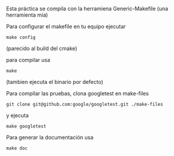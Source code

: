 Esta práctica se compila con la herramiena Generic-Makefile (una herramienta mia)


Para configurar el makefile en tu equipo ejecutar

    make config

(parecido al build del cmake)



para compilar usa

    make

(tambien ejecuta el binario por defecto)




Para compilar las pruebas, clona googletest en make-files

    git clone git@github.com:google/googletest.git ./make-files

y ejecuta

    make googletest



Para generar la documentación usa

    make doc
